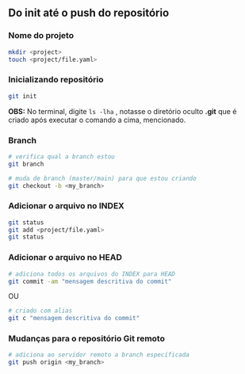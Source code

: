 ## Do init até o push do repositório

### Nome do projeto

```bash
mkdir <project>
touch <project/file.yaml>
```

### Inicializando repositório

```bash
git init
```

**OBS:** No terminal, digite `ls -lha` , notasse o diretório oculto **.git** que é criado após executar o comando a cima, mencionado.

### Branch

```bash
# verifica qual a branch estou
git branch

# muda de branch (master/main) para que estou criando
git checkout -b <my_branch>
```

### Adicionar o arquivo no INDEX

```bash
git status
git add <project/file.yaml>
git status
```

### Adicionar o arquivo no HEAD

```bash
# adiciona todos os arquivos do INDEX para HEAD
git commit -am "mensagem descritiva do commit" 
```

OU

```bash
# criado com alias
git c "mensagem descritiva do commit"
```

### Mudanças para o repositório Git remoto

```bash
# adiciona ao servidor remoto a branch específicada
git push origin <my_branch>
``` 
